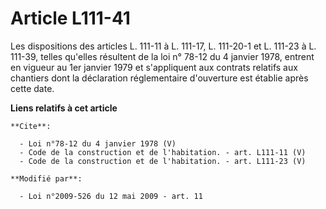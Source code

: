 # Article L111-41

Les dispositions des articles L. 111-11 à L. 111-17, L. 111-20-1 et L. 111-23 à L. 111-39, telles qu'elles résultent de la
loi n° 78-12 du 4 janvier 1978, entrent en vigueur au 1er janvier 1979 et s'appliquent aux contrats relatifs aux chantiers
dont la déclaration réglementaire d'ouverture est établie après cette date.

**Liens relatifs à cet article**

	**Cite**:

	  - Loi n°78-12 du 4 janvier 1978 (V)
	  - Code de la construction et de l'habitation. - art. L111-11 (V)
	  - Code de la construction et de l'habitation. - art. L111-23 (V)

	**Modifié par**:

	  - Loi n°2009-526 du 12 mai 2009 - art. 11
